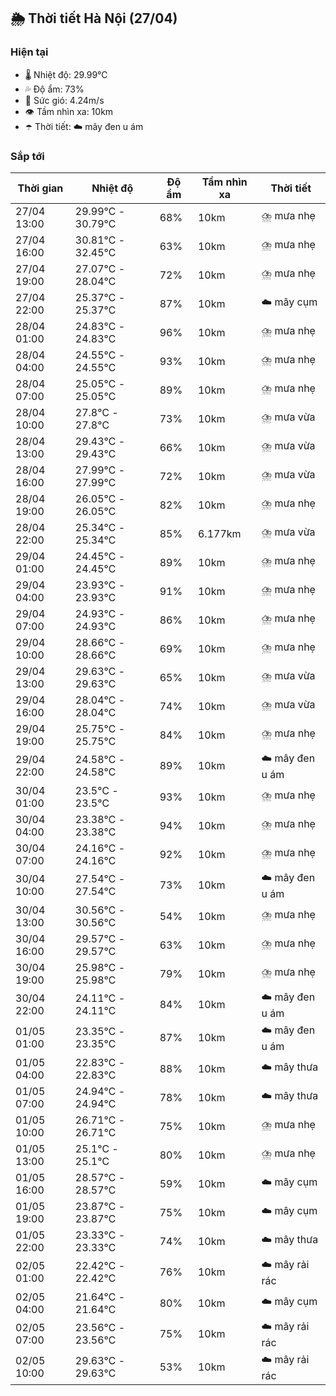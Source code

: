 ## 🌦️ Thời tiết Hà Nội (27/04)

### Hiện tại

- 🌡️ Nhiệt độ: 29.99℃
- 💦 Độ ẩm: 73%
- 💨 Sức gió: 4.24m/s
- 👁️ Tầm nhìn xa: 10km
- ☂️ Thời tiết: ☁️ mây đen u ám

### Sắp tới

| Thời gian | Nhiệt độ | Độ ẩm | Tầm nhìn xa | Thời tiết |
| --- | --- | --- | --- | --- |
| 27/04 13:00 | 29.99℃ - 30.79℃ | 68% | 10km | ⛈️ mưa nhẹ |
| 27/04 16:00 | 30.81℃ - 32.45℃ | 63% | 10km | ⛈️ mưa nhẹ |
| 27/04 19:00 | 27.07℃ - 28.04℃ | 72% | 10km | ⛈️ mưa nhẹ |
| 27/04 22:00 | 25.37℃ - 25.37℃ | 87% | 10km | ☁️ mây cụm |
| 28/04 01:00 | 24.83℃ - 24.83℃ | 96% | 10km | ⛈️ mưa nhẹ |
| 28/04 04:00 | 24.55℃ - 24.55℃ | 93% | 10km | ⛈️ mưa nhẹ |
| 28/04 07:00 | 25.05℃ - 25.05℃ | 89% | 10km | ⛈️ mưa nhẹ |
| 28/04 10:00 | 27.8℃ - 27.8℃ | 73% | 10km | ⛈️ mưa vừa |
| 28/04 13:00 | 29.43℃ - 29.43℃ | 66% | 10km | ⛈️ mưa vừa |
| 28/04 16:00 | 27.99℃ - 27.99℃ | 72% | 10km | ⛈️ mưa vừa |
| 28/04 19:00 | 26.05℃ - 26.05℃ | 82% | 10km | ⛈️ mưa nhẹ |
| 28/04 22:00 | 25.34℃ - 25.34℃ | 85% | 6.177km | ⛈️ mưa vừa |
| 29/04 01:00 | 24.45℃ - 24.45℃ | 89% | 10km | ⛈️ mưa nhẹ |
| 29/04 04:00 | 23.93℃ - 23.93℃ | 91% | 10km | ⛈️ mưa nhẹ |
| 29/04 07:00 | 24.93℃ - 24.93℃ | 86% | 10km | ⛈️ mưa nhẹ |
| 29/04 10:00 | 28.66℃ - 28.66℃ | 69% | 10km | ⛈️ mưa nhẹ |
| 29/04 13:00 | 29.63℃ - 29.63℃ | 65% | 10km | ⛈️ mưa vừa |
| 29/04 16:00 | 28.04℃ - 28.04℃ | 74% | 10km | ⛈️ mưa vừa |
| 29/04 19:00 | 25.75℃ - 25.75℃ | 84% | 10km | ⛈️ mưa nhẹ |
| 29/04 22:00 | 24.58℃ - 24.58℃ | 89% | 10km | ☁️ mây đen u ám |
| 30/04 01:00 | 23.5℃ - 23.5℃ | 93% | 10km | ⛈️ mưa nhẹ |
| 30/04 04:00 | 23.38℃ - 23.38℃ | 94% | 10km | ⛈️ mưa nhẹ |
| 30/04 07:00 | 24.16℃ - 24.16℃ | 92% | 10km | ⛈️ mưa nhẹ |
| 30/04 10:00 | 27.54℃ - 27.54℃ | 73% | 10km | ☁️ mây đen u ám |
| 30/04 13:00 | 30.56℃ - 30.56℃ | 54% | 10km | ⛈️ mưa nhẹ |
| 30/04 16:00 | 29.57℃ - 29.57℃ | 63% | 10km | ⛈️ mưa nhẹ |
| 30/04 19:00 | 25.98℃ - 25.98℃ | 79% | 10km | ⛈️ mưa nhẹ |
| 30/04 22:00 | 24.11℃ - 24.11℃ | 84% | 10km | ☁️ mây đen u ám |
| 01/05 01:00 | 23.35℃ - 23.35℃ | 87% | 10km | ☁️ mây đen u ám |
| 01/05 04:00 | 22.83℃ - 22.83℃ | 88% | 10km | ☁️ mây thưa |
| 01/05 07:00 | 24.94℃ - 24.94℃ | 78% | 10km | ☁️ mây thưa |
| 01/05 10:00 | 26.71℃ - 26.71℃ | 75% | 10km | ⛈️ mưa nhẹ |
| 01/05 13:00 | 25.1℃ - 25.1℃ | 80% | 10km | ⛈️ mưa nhẹ |
| 01/05 16:00 | 28.57℃ - 28.57℃ | 59% | 10km | ☁️ mây cụm |
| 01/05 19:00 | 23.87℃ - 23.87℃ | 75% | 10km | ☁️ mây cụm |
| 01/05 22:00 | 23.33℃ - 23.33℃ | 74% | 10km | ☁️ mây thưa |
| 02/05 01:00 | 22.42℃ - 22.42℃ | 76% | 10km | ☁️ mây rải rác |
| 02/05 04:00 | 21.64℃ - 21.64℃ | 80% | 10km | ☁️ mây cụm |
| 02/05 07:00 | 23.56℃ - 23.56℃ | 75% | 10km | ☁️ mây rải rác |
| 02/05 10:00 | 29.63℃ - 29.63℃ | 53% | 10km | ☁️ mây rải rác |
